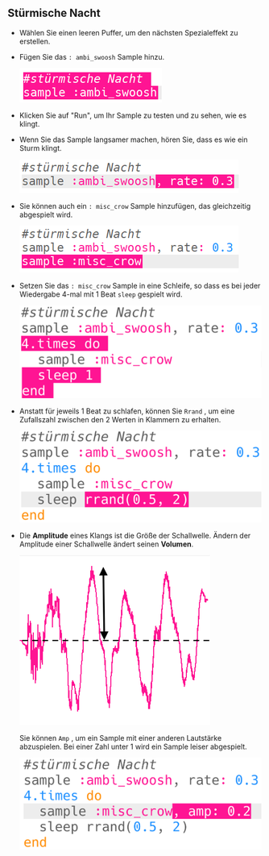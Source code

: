 ## Stürmische Nacht

+ Wählen Sie einen leeren Puffer, um den nächsten Spezialeffekt zu erstellen.

+ Fügen Sie das `: ambi_swoosh` Sample hinzu.
    
    ![screenshot](images/effects-storm-sample.png)

+ Klicken Sie auf "Run", um Ihr Sample zu testen und zu sehen, wie es klingt.

+ Wenn Sie das Sample langsamer machen, hören Sie, dass es wie ein Sturm klingt.
    
    ![screenshot](images/effects-storm-rate.png)

+ Sie können auch ein `: misc_crow` Sample hinzufügen, das gleichzeitig abgespielt wird.
    
    ![screenshot](images/effects-storm-crow.png)

+ Setzen Sie das `: misc_crow` Sample in eine Schleife, so dass es bei jeder Wiedergabe 4-mal mit 1 Beat `sleep` gespielt wird.
    
    ![Screenshot](images/effects-storm-crow-repeat.png)

+ Anstatt für jeweils 1 Beat zu schlafen, können Sie `Rrand` , um eine Zufallszahl zwischen den 2 Werten in Klammern zu erhalten.
    
    ![Screenshot](images/effects-storm-crow-rand.png)

+ Die **Amplitude** eines Klangs ist die Größe der Schallwelle. Ändern der Amplitude einer Schallwelle ändert seinen **Volumen**.
    
    ![Amplitude](images/effects-amplitude.png)
    
    Sie können `Amp` , um ein Sample mit einer anderen Lautstärke abzuspielen. Bei einer Zahl unter 1 wird ein Sample leiser abgespielt.
    
    ![Screenshot](images/effects-storm-crow-amp.png)